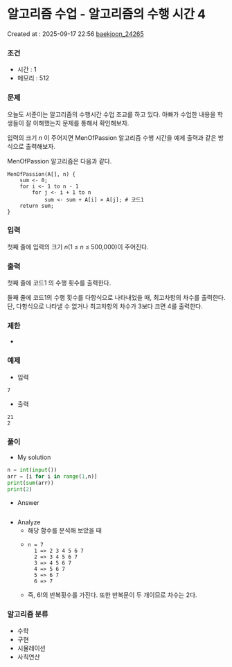 # 알고리즘 수업 - 알고리즘의 수행 시간 4
Created at : 2025-09-17 22:56
[baekjoon_24265](https://www.acmicpc.net/problem/24265)
### 조건
- 시간 : 1
- 메모리 : 512
### 문제
오늘도 서준이는 알고리즘의 수행시간 수업 조교를 하고 있다. 아빠가 수업한 내용을 학생들이 잘 이해했는지 문제를 통해서 확인해보자.

입력의 크기 _n_ 이 주어지면 MenOfPassion 알고리즘 수행 시간을 예제 출력과 같은 방식으로 출력해보자.

MenOfPassion 알고리즘은 다음과 같다.
```
MenOfPassion(A[], n) {
    sum <- 0;
    for i <- 1 to n - 1
        for j <- i + 1 to n
            sum <- sum + A[i] × A[j]; # 코드1
    return sum;
}
```

### 입력
첫째 줄에 입력의 크기 _n_(1 ≤ _n_ ≤ 500,000)이 주어진다.
### 출력
첫째 줄에 코드1 의 수행 횟수를 출력한다.

둘째 줄에 코드1의 수행 횟수를 다항식으로 나타내었을 때, 최고차항의 차수를 출력한다. 단, 다항식으로 나타낼 수 없거나 최고차항의 차수가 3보다 크면 4를 출력한다.
### 제한
- 
### 예제
- 입력
```
7
```
- 출력
```
21
2
``` 

### 풀이
- My solution
```python
n = int(input())
arr = [i for i in range(1,n)]
print(sum(arr))
print(2)
```

- Answer
```python

```

- Analyze
	- 해당 함수를 분석해 보았을 때
	- ```
	  n = 7
		1 => 2 3 4 5 6 7
		2 => 3 4 5 6 7
		3 => 4 5 6 7
		4 => 5 6 7
		5 => 6 7
		6 => 7
	  ```
	- 즉, 6!의 반복횟수를 가진다. 또한 반복문이 두 개이므로 차수는 2다.
### 알고리즘 분류
- 수학
- 구현
- 시뮬레이션
- 사칙연산